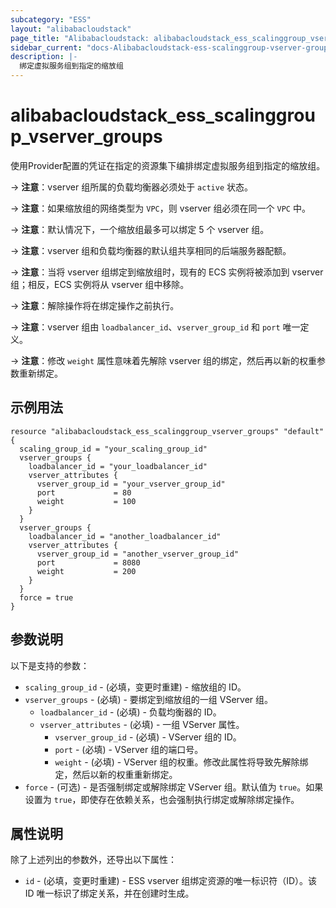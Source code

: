 ```yaml
---
subcategory: "ESS"
layout: "alibabacloudstack"
page_title: "Alibabacloudstack: alibabacloudstack_ess_scalinggroup_vserver_groups"
sidebar_current: "docs-Alibabacloudstack-ess-scalinggroup-vserver-groups"
description: |-
  绑定虚拟服务组到指定的缩放组
---
```


# alibabacloudstack_ess_scalinggroup_vserver_groups

使用Provider配置的凭证在指定的资源集下编排绑定虚拟服务组到指定的缩放组。

-> **注意**：vserver 组所属的负载均衡器必须处于 `active` 状态。

-> **注意**：如果缩放组的网络类型为 `VPC`，则 vserver 组必须在同一个 `VPC` 中。
 
-> **注意**：默认情况下，一个缩放组最多可以绑定 5 个 vserver 组。

-> **注意**：vserver 组和负载均衡器的默认组共享相同的后端服务器配额。

-> **注意**：当将 vserver 组绑定到缩放组时，现有的 ECS 实例将被添加到 vserver 组；相反，ECS 实例将从 vserver 组中移除。

-> **注意**：解除操作将在绑定操作之前执行。

-> **注意**：vserver 组由 `loadbalancer_id`、`vserver_group_id` 和 `port` 唯一定义。

-> **注意**：修改 `weight` 属性意味着先解除 vserver 组的绑定，然后再以新的权重参数重新绑定。

## 示例用法

```hcl
resource "alibabacloudstack_ess_scalinggroup_vserver_groups" "default" {
  scaling_group_id = "your_scaling_group_id"
  vserver_groups {
    loadbalancer_id = "your_loadbalancer_id"
    vserver_attributes {
      vserver_group_id = "your_vserver_group_id"
      port             = 80
      weight           = 100
    }
  }
  vserver_groups {
    loadbalancer_id = "another_loadbalancer_id"
    vserver_attributes {
      vserver_group_id = "another_vserver_group_id"
      port             = 8080
      weight           = 200
    }
  }
  force = true
}
```

## 参数说明
以下是支持的参数：

* `scaling_group_id` - (必填，变更时重建) - 缩放组的 ID。
* `vserver_groups` - (必填) - 要绑定到缩放组的一组 VServer 组。
  * `loadbalancer_id` - (必填) - 负载均衡器的 ID。
  * `vserver_attributes` - (必填) - 一组 VServer 属性。
    * `vserver_group_id` - (必填) - VServer 组的 ID。
    * `port` - (必填) - VServer 组的端口号。
    * `weight` - (必填) - VServer 组的权重。修改此属性将导致先解除绑定，然后以新的权重重新绑定。
* `force` - (可选) - 是否强制绑定或解除绑定 VServer 组。默认值为 `true`。如果设置为 `true`，即使存在依赖关系，也会强制执行绑定或解除绑定操作。

## 属性说明

除了上述列出的参数外，还导出以下属性：

* `id` - (必填，变更时重建) - ESS vserver 组绑定资源的唯一标识符（ID）。该 ID 唯一标识了绑定关系，并在创建时生成。